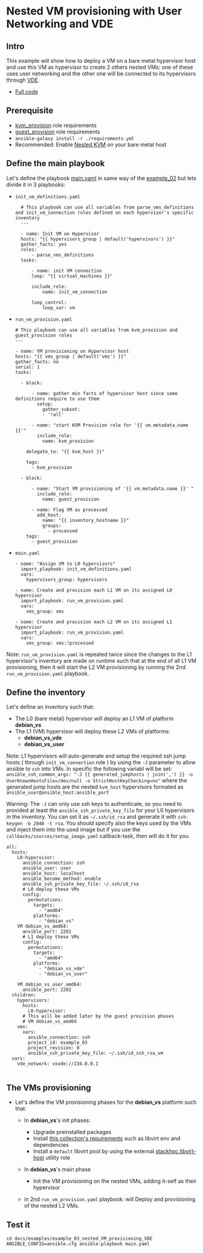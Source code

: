 Nested VM provisioning with User Networking and VDE
========================================================

Intro
-----

This example will show how to deploy a VM on a bare metal hypervisor host and use this VM as hypervisor to create 2 others nested VMs: one of these uses user networking and the other one will be connected to its hypervisors through [VDE](http://wiki.virtualsquare.org/#!repos.md#VDE).

- [Full code](//github.com/jjak0b/test_farm/tree/master/docs/examples/example_03_nested_VM_provisioning_VDE/)


Prerequisite
-------------

- [kvm_provision](../../roles/kvm_provision.md#Requirements ) role requirements
- [guest_provision](../../roles/guest_provision.md#Requirements ) role requirements
- ``` ansible-galaxy install -r ./requirements.yml ``` 
- Recommended: Enable [Nested KVM](https://www.linux-kvm.org/page/Nested_Guests) on your bare metal host

Define the main playbook
------------------------

Let's define the playbook [main.yaml](main.yaml) in same way of the [example_02](../example_02_VM_provisioning/index.md) but lets divide it in 3 playbooks:

- `init_vm_definitions.yaml`
  ```
    # This playbook can use all variables from parse_vms_definitions and init_vm_connection roles defined on each hypervisor's specific inventory
    ---

    - name: Init VM on Hypervisor
    hosts: "{{ hypervisors_group | default('hypervisors') }}"
    gather_facts: yes
    roles:
        - parse_vms_definitions
    tasks:  

        - name: init VM connection
        loop: "{{ virtual_machines }}"

        include_role:
            name: init_vm_connection
        
        loop_control:
            loop_var: vm
  ```

- `run_vm_provision.yaml`
  ```
  # This playbook can use all variables from kvm_provision and guest_provision roles
  ---

  - name: VM provisioning on Hypervisor host
  hosts: "{{ vms_group | default('vms') }}"
  gather_facts: no
  serial: 1
  tasks:

    - block:
      
        - name: gather min facts of hypervisor host since some definitions require to use them
          setup:
            gather_subset: 
            - '!all'
        
        - name: "start KVM Provision role for '{{ vm.metadata.name }}'"
          include_role: 
            name: kvm_provision
        
      delegate_to: "{{ kvm_host }}"
      
      tags:
        - kvm_provision

    - block:

        - name: "Start VM provisioning of '{{ vm.metadata.name }}' "
          include_role: 
            name: guest_provision
        
        - name: Flag VM as processed
          add_host:
            name: "{{ inventory_hostname }}"
            groups:
              - processed
      tags:
        - guest_provision

  ```
- `main.yaml`
  ```
  - name: "Assign VM to L0 hypervisors"
    import_playbook: init_vm_definitions.yaml
    vars:
      hypervisors_group: hypervisors

  - name: Create and provision each L1 VM on its assigned L0 hypervisor
    import_playbook: run_vm_provision.yaml
    vars:
      vms_group: vms

  - name: Create and provision each L2 VM on its assigned L1 hypervisor
    import_playbook: run_vm_provision.yaml
    vars:
      vms_group: vms:!processed
  ```

Note:  `run_vm_provision.yaml` is repeated twice since the changes to the L1 hypervisor's inventory are made on runtime such that at the end of all L1 VM provisioning, then it will start the L2 VM provisioning by running the 2nd `run_vm_provision.yaml` playbook.

Define the inventory
----

Let's define an inventory such that:
- The L0 (bare metal) hypervisor will deploy an L1 VM of platform **debian_vs**
- The L1 (VM) hypervisor will deploy these L2 VMs of platforms:
    - **debian_vs_vde**
    - **debian_vs_user**

Note: L1 hypervisors will auto-generate and setup the required ssh jump hosts ( through `init_vm_connection` role ) by using the `-J` parameter to allow ansible to `ssh` into VMs. In specific  the following variabl will be set: ``` ansible_ssh_common_args: "-J {{ generated_jumphosts | join(',') }} -o UserKnownHostsFile=/dev/null -o StrictHostKeyChecking=no" ``` where the generated jump hosts are the nested `kvm_host` hypervisors formated as `ansible_user@ansible_host:ansible_port`

Warning: The `-J` can only use ssh keys to authenticate, so you need to provided at least the `ansible_ssh_private_key_file` for your L0 hypervisors in the inventory. You can set it as `~/.ssh/id_rsa` and generate it with ```ssh-keygen -b 2048 -t rsa```. You should specify also the keys used by the VMs and inject them into the used image but if you use the `callbacks/sources/setup_image.yaml` callback-task, then will do it for you.

```
all:
  hosts:
    L0-hypervisor:
      ansible_connection: ssh
      ansible_user: user
      ansible_host: localhost
      ansible_become_method: enable
      ansible_ssh_private_key_file: ~/.ssh/id_rsa
      # L0 deploy these VMs
      config:
        permutations:
          targets:
            - "amd64"
          platforms:
            - "debian_vs"
    VM debian_vs_amd64:
      ansible_port: 2201
      # L1 deploy these VMs
      config:
        permutations:
          targets:
            - "amd64"
          platforms: 
            - "debian_vs_vde"
            - "debian_vs_user"

    VM debian_vs_user_amd64:
      ansible_port: 2202
  children:
    hypervisors:
      hosts:
        L0-hypervisor:
      # This will be added later by the guest provision phases
      # VM debian_vs_amd64
    vms:
      vars:
        ansible_connection: ssh
        project_id: example_03
        project_revision: 0
        ansible_ssh_private_key_file: ~/.ssh/id_ssh_rsa_vm
  vars:
    vde_network: vxvde://234.0.0.1
    
```

The VMs provisioning
--

- Let's define the VM provisioning phases for the **debian_vs** platform such that:
  - In **debian_vs**'s init phases:
    - Upgrade preinstalled packages
    - Install [this collection's requirements](../../index.md#Requirements) such as libvirt env and dependencies
    - Install a `default` libvirt pool by using the external [stackhpc.libvirt-host](https://github.com/stackhpc/ansible-role-libvirt-host) utility role
  - In **debian_vs**'s main phase
    - Init the VM provisioning on the nested VMs, adding it-self as their hypervisor

  - in 2nd `run_vm_provision.yaml` playbook: will Deploy and provisioning of the nested L2 VMs.

Test it
--

```
cd docs/examples/example_03_nested_VM_provisioning_VDE
ANSIBLE_CONFIG=ansible.cfg ansible-playbook main.yaml
```


